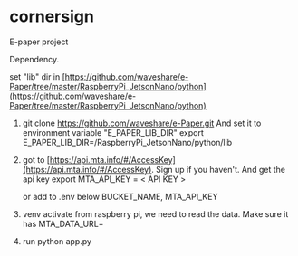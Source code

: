 # cornersign

E-paper project

Dependency. 

set "lib" dir in [https://github.com/waveshare/e-Paper/tree/master/RaspberryPi_JetsonNano/python](https://github.com/waveshare/e-Paper/tree/master/RaspberryPi_JetsonNano/python)

1. git clone https://github.com/waveshare/e-Paper.git
And set it to environment variable "E_PAPER_LIB_DIR"
export E_PAPER_LIB_DIR=<Directory where you have e-Paper Project>/RaspberryPi_JetsonNano/python/lib


2. got to [https://api.mta.info/#/AccessKey](https://api.mta.info/#/AccessKey). Sign up if you haven't. 
   And get the api key 
   export MTA_API_KEY = < API KEY > 

   or add to .env below
   BUCKET_NAME, MTA_API_KEY

3. venv activate
   from raspberry pi, we need to read the data. Make sure it has 
   MTA_DATA_URL=<Location of the data >
4. run python app.py

